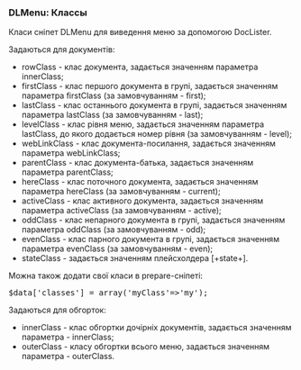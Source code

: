 
<meta http-equiv="Content-Type" content="text/html; charset=utf-8">
<h3>DLMenu: Классы </h3> 
Класи cніпет DLMenu для виведення меню за допомогою DocLister.	
<br>
<p>Задаються для документів:</p>
<ul>
	<li><span class="text-bold">rowClass</span> - клас документа, задається значенням параметра innerClass;</li>
	<li><span class="text-bold">firstClass</span> - клас першого документа в групі, задається значенням параметра firstClass (за замовчуванням - first);</li>
	<li><span class="text-bold">lastClass</span> - клас останнього документа в групі, задається значенням параметра lastClass (за замовчуванням - last);</li>
	<li><span class="text-bold">levelClass</span> - клас рівня меню, задається значенням параметра lastClass, до якого додається номер рівня (за замовчуванням - level);</li>
	<li><span class="text-bold">webLinkClass</span> - клас документа-посилання, задається значенням параметра webLinkClass;</li>
	<li><span class="text-bold">parentClass</span> - клас документа-батька, задається значенням параметра parentClass;</li>
	<li><span class="text-bold">hereClass</span> - клас поточного документа, задається значенням параметра hereClass (за замовчуванням - current);</li>
	<li><span class="text-bold">activeClass</span> - клас активного документа, задається значенням параметра activeClass (за замовчуванням - active);</li>
	<li><span class="text-bold">oddClass</span> - клас непарного документа в групі, задається значенням параметра oddClass (за замовчуванням - odd);</li>
	<li><span class="text-bold">evenClass</span> - клас парного документа в групі, задається значенням параметра evenClass (за замовчуванням - even);</li>
	<li><span class="text-bold">stateClass</span> - задається значенням плейсхолдера <span class="text-bold">[+state+]</span>.</li>
</ul>
<p>Можна також додати свої класи в prepare-сніпеті:</p>
<pre class="brush: php">$data['classes'] = array('myClass'=&gt;'my');</pre>
<p>Задаються для обгорток:</p>
<ul>
	<li><span class="text-bold">innerClass</span> - клас обгортки дочірніх документів, задається значенням параметра - innerClass;</li>
	<li><span class="text-bold">outerClass</span> - класу обгортки всього меню, задається значенням параметра - outerClass.</li>
</ul>
